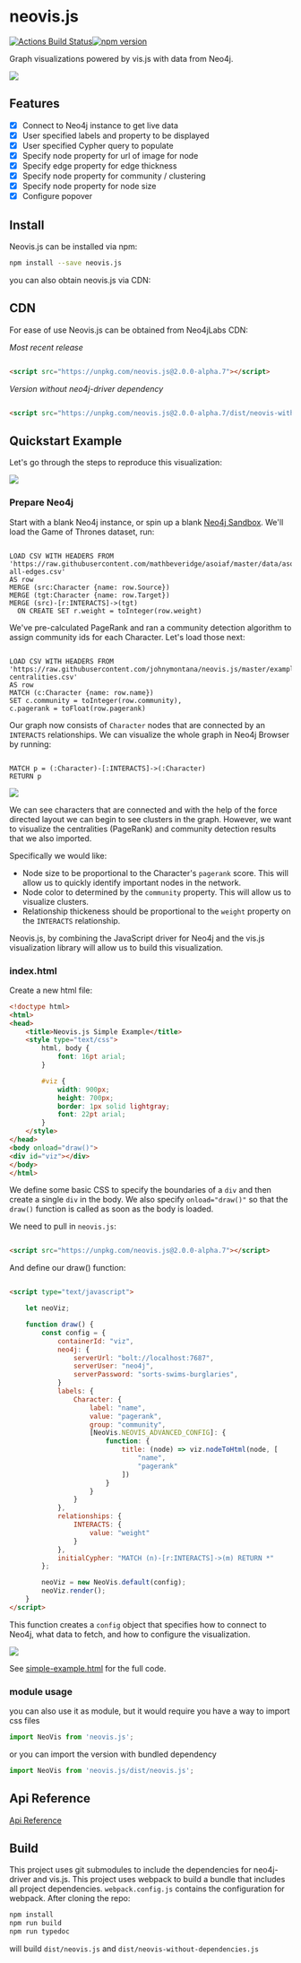 # neovis.js

[![Actions Build Status](https://github.com/neo4j-contrib/neovis.js/workflows/CI/badge.svg?branch=master)]()[![npm version](https://badge.fury.io/js/neovis.js.svg)](https://badge.fury.io/js/neovis.js)

Graph visualizations powered by vis.js with data from Neo4j.

![](img/example-viz.png)

## Features

- [x] Connect to Neo4j instance to get live data
- [x] User specified labels and property to be displayed
- [x] User specified Cypher query to populate
- [x] Specify node property for url of image for node
- [x] Specify edge property for edge thickness
- [x] Specify node property for community / clustering
- [x] Specify node property for node size
- [x] Configure popover

## Install

Neovis.js can be installed via npm:

```bash
npm install --save neovis.js
```

you can also obtain neovis.js via CDN:

## CDN

For ease of use Neovis.js can be obtained from Neo4jLabs CDN:

*Most recent release*

```html

<script src="https://unpkg.com/neovis.js@2.0.0-alpha.7"></script>
```

*Version without neo4j-driver dependency*

```html

<script src="https://unpkg.com/neovis.js@2.0.0-alpha.7/dist/neovis-without-dependencies.js"></script>
```

## Quickstart Example

Let's go through the steps to reproduce this visualization:

![](img/example-viz.png)

### Prepare Neo4j

Start with a blank Neo4j instance, or spin up a blank [Neo4j Sandbox](https://neo4jsandbox.com). We'll load the Game of
Thrones dataset, run:

```cypher

LOAD CSV WITH HEADERS FROM 'https://raw.githubusercontent.com/mathbeveridge/asoiaf/master/data/asoiaf-all-edges.csv'
AS row
MERGE (src:Character {name: row.Source})
MERGE (tgt:Character {name: row.Target})
MERGE (src)-[r:INTERACTS]->(tgt)
  ON CREATE SET r.weight = toInteger(row.weight)
```

We've pre-calculated PageRank and ran a community detection algorithm to assign community ids for each Character. Let's
load those next:

```cypher

LOAD CSV WITH HEADERS FROM 'https://raw.githubusercontent.com/johnymontana/neovis.js/master/examples/data/got-centralities.csv'
AS row
MATCH (c:Character {name: row.name})
SET c.community = toInteger(row.community),
c.pagerank = toFloat(row.pagerank)
```

Our graph now consists of `Character` nodes that are connected by an `INTERACTS` relationships. We can visualize the
whole graph in Neo4j Browser by running:

```cypher

MATCH p = (:Character)-[:INTERACTS]->(:Character)
RETURN p
```

![](/img/got-neo4j-browser.png)

We can see characters that are connected and with the help of the force directed layout we can begin to see clusters in
the graph. However, we want to visualize the centralities (PageRank) and community detection results that we also
imported.

Specifically we would like:

* Node size to be proportional to the Character's `pagerank` score. This will allow us to quickly identify important
  nodes in the network.
* Node color to determined by the `community` property. This will allow us to visualize clusters.
* Relationship thickeness should be proportional to the `weight` property on the `INTERACTS` relationship.

Neovis.js, by combining the JavaScript driver for Neo4j and the vis.js visualization library will allow us to build this
visualization.

### index.html

Create a new html file:

```html
<!doctype html>
<html>
<head>
    <title>Neovis.js Simple Example</title>
    <style type="text/css">
        html, body {
            font: 16pt arial;
        }

        #viz {
            width: 900px;
            height: 700px;
            border: 1px solid lightgray;
            font: 22pt arial;
        }
    </style>
</head>
<body onload="draw()">
<div id="viz"></div>
</body>
</html>

```

We define some basic CSS to specify the boundaries of a `div` and then create a single `div` in the body. We also
specify `onload="draw()"` so that the `draw()` function is called as soon as the body is loaded.

We need to pull in `neovis.js`:

```html

<script src="https://unpkg.com/neovis.js@2.0.0-alpha.7"></script>
```

And define our draw() function:

```html

<script type="text/javascript">

    let neoViz;

    function draw() {
        const config = {
            containerId: "viz",
            neo4j: {
                serverUrl: "bolt://localhost:7687",
                serverUser: "neo4j",
                serverPassword: "sorts-swims-burglaries",
            }
            labels: {
                Character: {
                    label: "name",
                    value: "pagerank",
                    group: "community",
                    [NeoVis.NEOVIS_ADVANCED_CONFIG]: {
                        function: {
                            title: (node) => viz.nodeToHtml(node, [
                                "name",
                                "pagerank"
                            ])
                        }
                    }
                }
            },
            relationships: {
                INTERACTS: {
                    value: "weight"
                }
            },
            initialCypher: "MATCH (n)-[r:INTERACTS]->(m) RETURN *"
        };

        neoViz = new NeoVis.default(config);
        neoViz.render();
    }
</script>
```

This function creates a `config` object that specifies how to connect to Neo4j, what data to fetch, and how to configure
the visualization.

![](/img/example-viz.png)

See [simple-example.html](/examples/simple-example.html) for the full code.

### module usage

you can also use it as module, but it would require you have a way to import css files

```javascript
import NeoVis from 'neovis.js';
```

or you can import the version with bundled dependency

```javascript
import NeoVis from 'neovis.js/dist/neovis.js';
```

## Api Reference

[Api Reference](docs/markdown)

## Build

This project uses git submodules to include the dependencies for neo4j-driver and vis.js. This project uses webpack to
build a bundle that includes all project dependencies. `webpack.config.js` contains the configuration for webpack. After
cloning the repo:

```bash
npm install
npm run build
npm run typedoc
```

will build `dist/neovis.js` and `dist/neovis-without-dependencies.js` 



